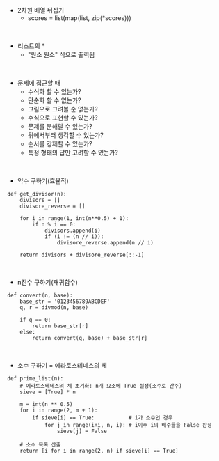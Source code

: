 * 2차원 배열 뒤집기
  * scores = list(map(list, zip(*scores)))

<br>

* 리스트의 *
  * "원소 원소" 식으로 출력됨
  

<br>

* 문제에 접근할 때
  * 수식화 할 수 있는가?
  * 단순화 할 수 없는가?
  * 그림으로 그려볼 순 없는가?
  * 수식으로 표현할 수 있는가?
  * 문제를 분해랄 수 있는가?
  * 뒤에서부터 생각할 수 있는가?
  * 순서를 강제할 수 있는가?
  * 특정 형태의 답만 고려할 수 있는가?


<br>

* 약수 구하기(효율적)
~~~ 
def get_divisor(n):
    divisors = []
    divisore_reverse = []

    for i in range(1, int(n**0.5) + 1):
        if n % i == 0:
            divisors.append(i)
            if (i != (n // i)):
                divisore_reverse.append(n // i)

    return divisors + divisore_reverse[::-1]
~~~



<br>

* n진수 구하기(재귀함수)
~~~
def convert(n, base):
    base_str = '0123456789ABCDEF'
    q, r = divmod(n, base)

    if q == 0:
        return base_str[r]
    else:
        return convert(q, base) + base_str[r]
~~~

<br>

* 소수 구하기 = 에라토스테네스의 체

~~~
def prime_list(n):
    # 에라토스테네스의 체 초기화: n개 요소에 True 설정(소수로 간주)
    sieve = [True] * n

    m = int(n ** 0.5)
    for i in range(2, m + 1):
        if sieve[i] == True:           # i가 소수인 경우
            for j in range(i+i, n, i): # i이후 i의 배수들을 False 판정
                sieve[j] = False

    # 소수 목록 산출
    return [i for i in range(2, n) if sieve[i] == True]
~~~